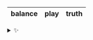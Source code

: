 | balance | play | truth |
| :-----: | :--: | :---: |

<details>
  <summary>✨</summary>
  These words are chosen at random each day. New words will appear here tomorrow morning.
</details>